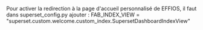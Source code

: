 Pour activer la redirection à la page d'accueil personnalisé de EFFIOS, il faut dans superset_config.py ajouter :
    FAB_INDEX_VIEW = "superset.custom.welcome.custom_index.SupersetDashboardIndexView"